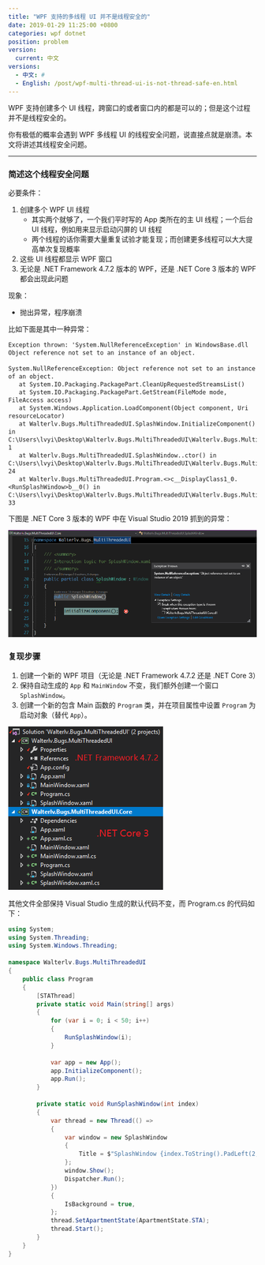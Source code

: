 ```yaml
---
title: "WPF 支持的多线程 UI 并不是线程安全的"
date: 2019-01-29 11:25:00 +0800
categories: wpf dotnet
position: problem
version:
  current: 中文
versions:
  - 中文: #
  - English: /post/wpf-multi-thread-ui-is-not-thread-safe-en.html
---
```


WPF 支持创建多个 UI 线程，跨窗口的或者窗口内的都是可以的；但是这个过程并不是线程安全的。

你有极低的概率会遇到 WPF 多线程 UI 的线程安全问题，说直接点就是崩溃。本文将讲述其线程安全问题。

---

<div id="toc"></div>

### 简述这个线程安全问题

必要条件：

1. 创建多个 WPF UI 线程
    - 其实两个就够了，一个我们平时写的 App 类所在的主 UI 线程；一个后台 UI 线程，例如用来显示启动闪屏的 UI 线程
    - 两个线程的话你需要大量重复试验才能复现；而创建更多线程可以大大提高单次复现概率
2. 这些 UI 线程都显示 WPF 窗口
3. 无论是 .NET Framework 4.7.2 版本的 WPF，还是 .NET Core 3 版本的 WPF 都会出现此问题

现象：

- 抛出异常，程序崩溃

比如下面是其中一种异常：

```
Exception thrown: 'System.NullReferenceException' in WindowsBase.dll
Object reference not set to an instance of an object.

System.NullReferenceException: Object reference not set to an instance of an object.
   at System.IO.Packaging.PackagePart.CleanUpRequestedStreamsList()
   at System.IO.Packaging.PackagePart.GetStream(FileMode mode, FileAccess access)
   at System.Windows.Application.LoadComponent(Object component, Uri resourceLocator)
   at Walterlv.Bugs.MultiThreadedUI.SplashWindow.InitializeComponent() in C:\Users\lvyi\Desktop\Walterlv.Bugs.MultiThreadedUI\Walterlv.Bugs.MultiThreadedUI\SplashWindow.xaml:line 1
   at Walterlv.Bugs.MultiThreadedUI.SplashWindow..ctor() in C:\Users\lvyi\Desktop\Walterlv.Bugs.MultiThreadedUI\Walterlv.Bugs.MultiThreadedUI\SplashWindow.xaml.cs:line 24
   at Walterlv.Bugs.MultiThreadedUI.Program.<>c__DisplayClass1_0.<RunSplashWindow>b__0() in C:\Users\lvyi\Desktop\Walterlv.Bugs.MultiThreadedUI\Walterlv.Bugs.MultiThreadedUI\Program.cs:line 33
```

下图是 .NET Core 3 版本的 WPF 中在 Visual Studio 2019 抓到的异常：

![异常](/static/posts/2019-01-29-11-04-38.png)

### 复现步骤

1. 创建一个新的 WPF 项目（无论是 .NET Framework 4.7.2 还是 .NET Core 3）
2. 保持自动生成的 `App` 和 `MainWindow` 不变，我们额外创建一个窗口 `SplashWindow`。
3. 创建一个新的包含 Main 函数的 `Program` 类，并在项目属性中设置 `Program` 为启动对象（替代 `App`）。

![项目结构](/static/posts/2019-01-29-11-06-01.png)

其他文件全部保持 Visual Studio 生成的默认代码不变，而 Program.cs 的代码如下：

```csharp
using System;
using System.Threading;
using System.Windows.Threading;

namespace Walterlv.Bugs.MultiThreadedUI
{
    public class Program
    {
        [STAThread]
        private static void Main(string[] args)
        {
            for (var i = 0; i < 50; i++)
            {
                RunSplashWindow(i);
            }

            var app = new App();
            app.InitializeComponent();
            app.Run();
        }

        private static void RunSplashWindow(int index)
        {
            var thread = new Thread(() =>
            {
                var window = new SplashWindow
                {
                    Title = $"SplashWindow {index.ToString().PadLeft(2, ' ')}",
                };
                window.Show();
                Dispatcher.Run();
            })
            {
                IsBackground = true,
            };
            thread.SetApartmentState(ApartmentState.STA);
            thread.Start();
        }
    }
}
```
